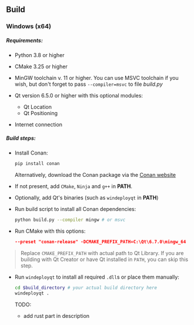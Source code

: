 ## Build

### Windows (x64)

##### Requirements:

- Python 3.8 or higher

- CMake 3.25 or higher

- MinGW toolchain v. 11 or higher. You can use MSVC toolchain if you wish, but don't forget to pass `--compiler=msvc` to file *build.py*

- Qt version 6.5.0 or higher with this optional modules:

  - Qt Location
  - Qt Positioning

- Internet connection

  

##### Build steps:

- Install Conan:

  

  ```sh
  pip install conan
  ```

  Alternatively, download the Conan package via the [Conan website](https://conan.io/downloads)

- If not present, add `CMake`, `Ninja` and `g++` in **PATH**.
- Optionally, add Qt's binaries (such as `windeployqt` in **PATH**)

- Run build script to install all Conan dependencies:

  ```sh
  python build.py --compiler mingw # or msvc
  ```

- Run CMake with this options:

  ```cmake
  --preset "conan-release" -DCMAKE_PREFIX_PATH=C:\Qt\6.7.0\mingw_64 
  ```

> Replace `CMAKE_PREFIX_PATH` with actual path to Qt Library. If you are building with Qt Creator or have Qt installed in `PATH`, you can skip this step.

- Run `windeployqt` to install all required `.dll`s or place them manually:

  ```sh
  cd $build_directory # your actual build directory here
  windeployqt .
  ```

  TODO:
  - add rust part in description